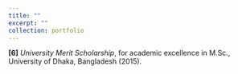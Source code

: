 ```yaml
---
title: ""
excerpt: ""
collection: portfolio
---
```


**[6]** *University Merit Scholarship*, for academic excellence in M.Sc., University of Dhaka, Bangladesh (2015).
